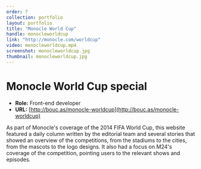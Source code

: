 ```yaml
---
order: 7
collection: portfolio
layout: portfolio
title: "Monocle World Cup"
handle: monocleworldcup
link: "http://monocle.com/worldcup"
video: monocleworldcup.mp4
screenshot: monocleworldcup.jpg
thumbnail: monocleworldcup.jpg
---
```

# Monocle World Cup special

- **Role:** Front-end developer
- **URL:** [http://bouc.as/monocle-worldcup](http://bouc.as/monocle-worldcup)

As part of Monocle's coverage of the 2014 FIFA World Cup, this website featured a daily column written by the editorial team and several stories that showed an overview of the competitions, from the stadiums to the cities, from the mascots to the logo designs. It also had a focus on M24's coverage of the competition, pointing users to the relevant shows and episodes.